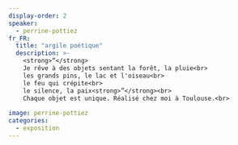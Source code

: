 ```yaml
---
display-order: 2
speaker:
  - perrine-pottiez
fr_FR:
  title: "argile poétique"
  description: >-
    <strong>“</strong>
    Je rêve à des objets sentant la forêt, la pluie<br>
    les grands pins, le lac et l'oiseau<br>
    le feu qui crépite<br>
    le silence, la paix<strong>”</strong><br>
    Chaque objet est unique. Réalisé chez moi à Toulouse.<br>
  
image: perrine-pottiez
categories:
  - exposition
---
```

